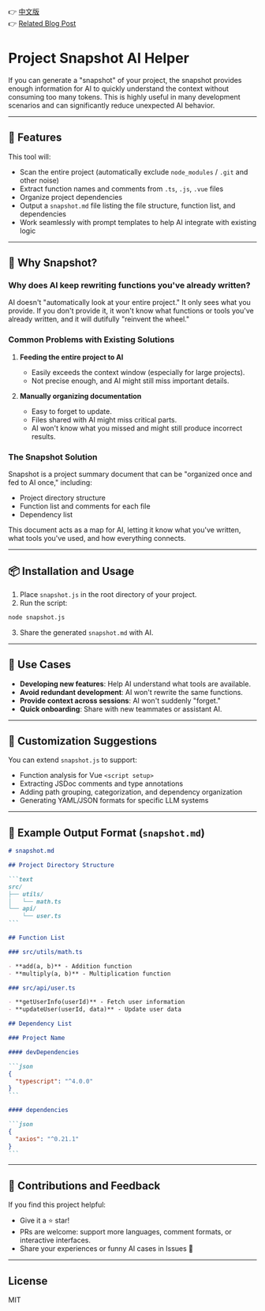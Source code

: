 👉 [中文版](./README.md)  
👉 [Related Blog Post](https://jackle.pro/articles/ai-rewrite-functions-snapshot-solution)

# Project Snapshot AI Helper

If you can generate a "snapshot" of your project, the snapshot provides enough information for AI to quickly understand the context without consuming too many tokens. This is highly useful in many development scenarios and can significantly reduce unexpected AI behavior.

---

## 🚀 Features

This tool will:

- Scan the entire project (automatically exclude `node_modules` / `.git` and other noise)
- Extract function names and comments from `.ts`, `.js`, `.vue` files
- Organize project dependencies
- Output a `snapshot.md` file listing the file structure, function list, and dependencies
- Work seamlessly with prompt templates to help AI integrate with existing logic

---

## 🤔 Why Snapshot?

### Why does AI keep rewriting functions you've already written?

AI doesn't "automatically look at your entire project." It only sees what you provide. If you don't provide it, it won't know what functions or tools you've already written, and it will dutifully "reinvent the wheel."

### Common Problems with Existing Solutions

1. **Feeding the entire project to AI**

   - Easily exceeds the context window (especially for large projects).
   - Not precise enough, and AI might still miss important details.

2. **Manually organizing documentation**

   - Easy to forget to update.
   - Files shared with AI might miss critical parts.
   - AI won't know what you missed and might still produce incorrect results.

### The Snapshot Solution

Snapshot is a project summary document that can be "organized once and fed to AI once," including:

- Project directory structure
- Function list and comments for each file
- Dependency list

This document acts as a map for AI, letting it know what you've written, what tools you've used, and how everything connects.

---

## 📦 Installation and Usage

1. Place `snapshot.js` in the root directory of your project.
2. Run the script:

```bash
node snapshot.js
```

3. Share the generated `snapshot.md` with AI.

---

## 🧠 Use Cases

- **Developing new features**: Help AI understand what tools are available.
- **Avoid redundant development**: AI won't rewrite the same functions.
- **Provide context across sessions**: AI won't suddenly "forget."
- **Quick onboarding**: Share with new teammates or assistant AI.

---

## 🔧 Customization Suggestions

You can extend `snapshot.js` to support:

- Function analysis for Vue `<script setup>`
- Extracting JSDoc comments and type annotations
- Adding path grouping, categorization, and dependency organization
- Generating YAML/JSON formats for specific LLM systems

---

## 📄 Example Output Format (`snapshot.md`)

````md
# snapshot.md

## Project Directory Structure

```text
src/
├── utils/
│   └── math.ts
└── api/
    └── user.ts
```

## Function List

### src/utils/math.ts

- **add(a, b)** - Addition function
- **multiply(a, b)** - Multiplication function

### src/api/user.ts

- **getUserInfo(userId)** - Fetch user information
- **updateUser(userId, data)** - Update user data

## Dependency List

### Project Name

#### devDependencies

```json
{
  "typescript": "^4.0.0"
}
```

#### dependencies

```json
{
  "axios": "^0.21.1"
}
```
````

---

## 🙌 Contributions and Feedback

If you find this project helpful:

- Give it a ⭐️ star!
- PRs are welcome: support more languages, comment formats, or interactive interfaces.
- Share your experiences or funny AI cases in Issues 🤖

---

## License

MIT
